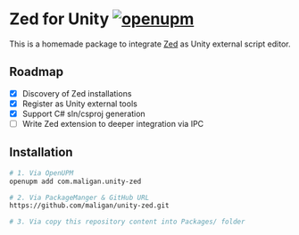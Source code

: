 # Zed for Unity [![openupm](https://img.shields.io/npm/v/com.maligan.unity-zed?label=openupm&registry_uri=https://package.openupm.com)](https://openupm.com/packages/com.maligan.unity-zed/)

This is a homemade package to integrate [Zed](https://zed.dev) as Unity external script editor.

## Roadmap

- [x] Discovery of Zed installations
- [x] Register as Unity external tools
- [x] Support C# sln/csproj generation
- [ ] Write Zed extension to deeper integration via IPC

## Installation

```sh
# 1. Via OpenUPM
openupm add com.maligan.unity-zed

# 2. Via PackageManger & GitHub URL
https://github.com/maligan/unity-zed.git

# 3. Via copy this repository content into Packages/ folder
```
